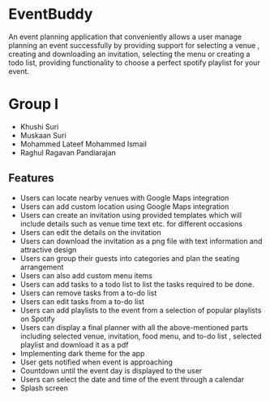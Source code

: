 # EventBuddy

An event planning application that conveniently allows a user manage planning an event successfully by providing support for selecting a venue , creating and downloading an invitation, selecting the menu or creating a todo list, providing functionality to choose a perfect spotify playlist for your event.

# Group I

- Khushi Suri<br>
- Muskaan Suri<br>
- Mohammed Lateef Mohammed Ismail<br>
- Raghul Ragavan Pandiarajan

## Features 

- Users can locate nearby venues with Google Maps integration<br>
- Users can add custom location using Google Maps integration<br>
- Users can create an invitation using provided templates which will include details such as venue time text etc. for different occasions<br>
- Users can edit the details on the invitation<br>
- Users can download the invitation as a png file with text information and attractive design<br>
- Users can group their guests into categories and plan the seating arrangement<br>
- Users can also add custom menu items<br>
- Users can add tasks to a todo list to list the tasks required to be done.
- Users can remove tasks from a to-do list<br>
- Users can edit tasks from a to-do list<br>
- Users can add playlists to the event from a selection of popular playlists on Spotify<br>
- Users can display a final planner with all the above-mentioned parts including selected venue, invitation, food menu, and to-do list , selected playlist and download it as a pdf<br>
- Implementing dark theme for the app<br>
- User gets notified when event is approaching<br>
- Countdown until the event day is displayed to the user<br>
- Users can select the date and time of the event through a calendar<br>
- Splash screen